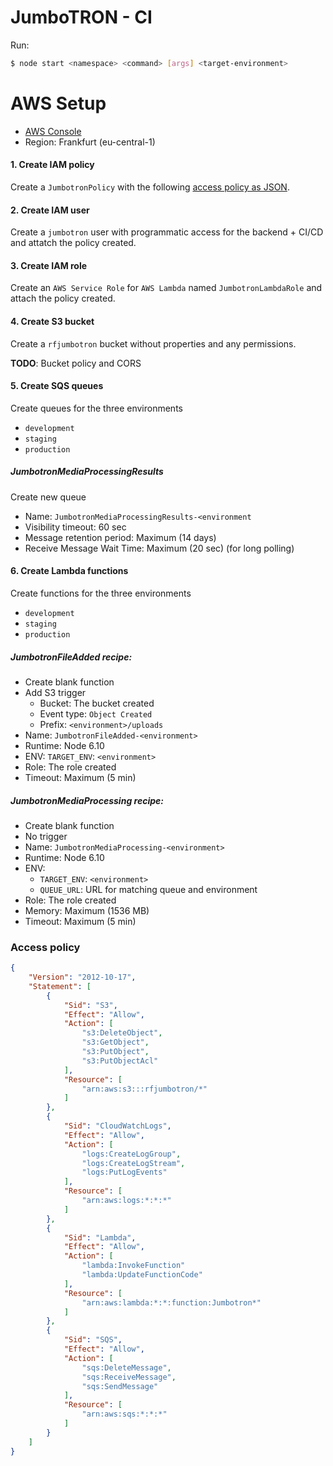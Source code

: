 # JumboTRON - CI

Run:
```BASH
$ node start <namespace> <command> [args] <target-environment>
```

# AWS Setup
* [AWS Console](https://rfit.signin.aws.amazon.com/console)
* Region: Frankfurt (eu-central-1)

#### 1. Create IAM policy
Create a `JumbotronPolicy` with the following [access policy as JSON](#access-policy).

#### 2. Create IAM user
Create a `jumbotron` user with programmatic access for the backend + CI/CD and attatch the policy created.

#### 3. Create IAM role
Create an `AWS Service Role` for `AWS Lambda` named `JumbotronLambdaRole` and attach the policy created.

#### 4. Create S3 bucket
Create a `rfjumbotron` bucket without properties and any permissions.

**TODO**: Bucket policy and CORS

#### 5. Create SQS queues
Create queues for the three environments
* `development`
* `staging`
* `production`

##### JumbotronMediaProcessingResults
Create new queue
* Name: `JumbotronMediaProcessingResults-<environment`
* Visibility timeout: 60 sec
* Message retention period: Maximum (14 days)
* Receive Message Wait Time: Maximum (20 sec) (for long polling)

#### 6. Create Lambda functions
Create functions for the three environments
* `development`
* `staging`
* `production`

##### JumbotronFileAdded recipe:
* Create blank function
* Add S3 trigger
  * Bucket: The bucket created
  * Event type: `Object Created`
  * Prefix: `<environment>/uploads`
* Name: `JumbotronFileAdded-<environment>`
* Runtime: Node 6.10
* ENV: `TARGET_ENV`: `<environment>`
* Role: The role created
* Timeout: Maximum (5 min)

##### JumbotronMediaProcessing recipe:
* Create blank function
* No trigger
* Name: `JumbotronMediaProcessing-<environment>`
* Runtime: Node 6.10
* ENV:
  * `TARGET_ENV`: `<environment>`
  * `QUEUE_URL`: URL for matching queue and environment
* Role: The role created
* Memory: Maximum (1536 MB)
* Timeout: Maximum (5 min)

### Access policy
```json
{
    "Version": "2012-10-17",
    "Statement": [
        {
            "Sid": "S3",
            "Effect": "Allow",
            "Action": [
                "s3:DeleteObject",
                "s3:GetObject",
                "s3:PutObject",
                "s3:PutObjectAcl"
            ],
            "Resource": [
                "arn:aws:s3:::rfjumbotron/*"
            ]
        },
        {
            "Sid": "CloudWatchLogs",
            "Effect": "Allow",
            "Action": [
                "logs:CreateLogGroup",
                "logs:CreateLogStream",
                "logs:PutLogEvents"
            ],
            "Resource": [
                "arn:aws:logs:*:*:*"
            ]
        },
        {
            "Sid": "Lambda",
            "Effect": "Allow",
            "Action": [
                "lambda:InvokeFunction"
                "lambda:UpdateFunctionCode"
            ],
            "Resource": [
                "arn:aws:lambda:*:*:function:Jumbotron*"
            ]
        },
        {
            "Sid": "SQS",
            "Effect": "Allow",
            "Action": [
                "sqs:DeleteMessage",
                "sqs:ReceiveMessage",
                "sqs:SendMessage"
            ],
            "Resource": [
                "arn:aws:sqs:*:*:*"
            ]
        }
    ]
}
```
